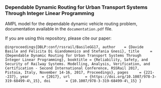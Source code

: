 <h3> Dependable Dynamic Routing for Urban Transport Systems Through Integer Linear Programming </h3>


AMPL model for the dependable dynamic vehicle routing problem, documentation available in the `documentation.pdf` file.

If you are using this repository, please cite our paper:

`@inproceedings{DBLP:conf/rssrail/BasileGG17,
  author    = {Davide Basile and
               Felicita Di Giandomenico and
               Stefania Gnesi},
  title     = {Dependable Dynamic Routing for Urban Transport Systems Through Integer
               Linear Programming},
  booktitle = {Reliability, Safety, and Security of Railway Systems. Modelling, Analysis,
               Verification, and Certification - Second International Conference,
               RSSRail 2017, Pistoia, Italy, November 14-16, 2017, Proceedings},
  pages     = {221--237},
  year      = {2017},
  url       = {https://doi.org/10.1007/978-3-319-68499-4\_15},
  doi       = {10.1007/978-3-319-68499-4\_15}
}`
